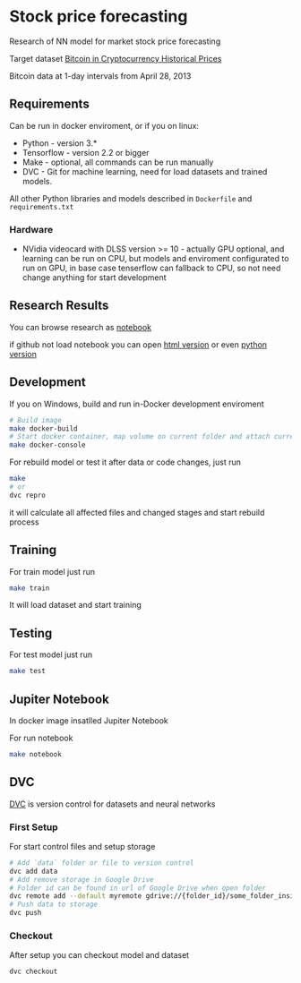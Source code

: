# Stock price forecasting

Research of NN model for market stock price forecasting

Target dataset [Bitcoin in Cryptocurrency Historical Prices](https://www.kaggle.com/sudalairajkumar/cryptocurrencypricehistory?select=coin_Bitcoin.csv)

Bitcoin data at 1-day intervals from April 28, 2013

## Requirements

Can be run in docker enviroment, or if you on linux:

* Python - version 3.*
* Tensorflow - version 2.2 or bigger
* Make - optional, all commands can be run manually
* DVC - Git for machine learning, need for load datasets and trained models.

All other Python libraries and models described in `Dockerfile` and `requirements.txt`

### Hardware

* NVidia videocard with DLSS version >= 10 - actually GPU optional,
    and learning can be run on CPU,
    but models and enviroment configurated to run on GPU,
    in base case tenserflow can fallback to CPU,
    so not need change anything for start development

## Research Results

You can browse research as [notebook](https://github.com/prophet-project/stock-price-forecasting/blob/master/index.ipynb)

if github not load notebook you can open [html version](https://prophet-project.github.io/stock-price-forecasting/)
or even [python version](https://github.com/prophet-project/stock-price-forecasting/blob/master/results/index.py)

## Development

If you on Windows, build and run in-Docker development enviroment

```bash
# Build image
make docker-build
# Start docker container, map volume on current folder and attach current console
make docker-console
```

For rebuild model or test it after data or code changes, just run

```bash
make
# or
dvc repro
```

it will calculate all affected files and changed stages and start rebuild process

## Training

For train model just run

```bash
make train
```

It will load dataset and start training

## Testing

For test model just run

```bash
make test
```

## Jupiter Notebook

In docker image insatlled Jupiter Notebook

For run notebook

```bash
make notebook
```

## DVC

[DVC](https://dvc.org/) is  version control for datasets and neural networks

### First Setup

For start control files and setup storage

```bash
# Add `data` folder or file to version control
dvc add data
# Add remove storage in Google Drive
# Folder id can be found in url of Google Drive when open folder
dvc remote add --default myremote gdrive://{folder_id}/some_folder_inside
# Push data to storage
dvc push
```

### Checkout

After setup you can checkout model and dataset

```bash
dvc checkout 
```
